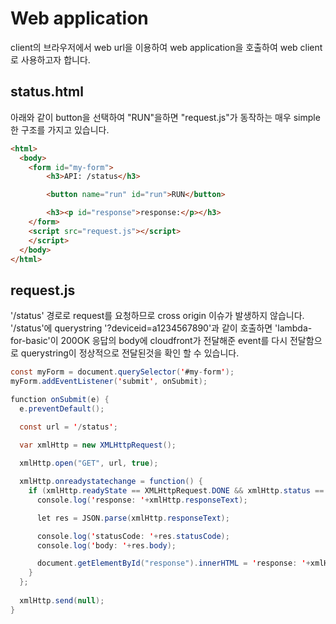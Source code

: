 # Web application

client의 브라우저에서 web url을 이용하여 web application을 호출하여 web client로 사용하고자 합니다. 

## status.html

아래와 같이 button을 선택하여 "RUN"을하면 "request.js"가 동작하는 매우 simple 한 구조를 가지고 있습니다. 
   
```html   
<html>
  <body>	
    <form id="my-form">
        <h3>API: /status</h3>

        <button name="run" id="run">RUN</button>

        <h3><p id="response">response:</p></h3>	  
    </form>		
    <script src="request.js"></script> 
	</script> 
  </body>	
</html>
```

## request.js

'/status' 경로로 request를 요청하므로 cross origin 이슈가 발생하지 않습니다. '/status'에 querystring '?deviceid=a1234567890'과 같이 호출하면 'lambda-for-basic'이 200OK 응답의 body에 cloudfront가 전달해준 event를 다시 전달함으로 querystring이 정상적으로 전달된것을 확인 할 수 있습니다. 

```java
const myForm = document.querySelector('#my-form');
myForm.addEventListener('submit', onSubmit);

function onSubmit(e) {
  e.preventDefault();

  const url = '/status';
    
  var xmlHttp = new XMLHttpRequest();

  xmlHttp.open("GET", url, true);     

  xmlHttp.onreadystatechange = function() {
    if (xmlHttp.readyState == XMLHttpRequest.DONE && xmlHttp.status == 200 ) {
      console.log('response: '+xmlHttp.responseText);

      let res = JSON.parse(xmlHttp.responseText);

      console.log('statusCode: '+res.statusCode);
      console.log('body: '+res.body);

      document.getElementById("response").innerHTML = 'response: '+xmlHttp.responseText;	
    }
  };
  
  xmlHttp.send(null);
}
```

